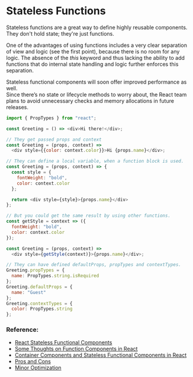 # Stateless Functions

Stateless functions are a great way to define highly reusable components.<br/>
They don't hold state; they're just functions.

One of the advantages of using functions includes a very clear separation of view and logic (see the first point), because there is no room for any logic.
The absence of the *this* keyword and thus lacking the ability to add functions that do internal state handling and logic further enforces this separation.

Stateless functional components will soon offer improved performance as well.<br/>
Since there’s no state or lifecycle methods to worry about, the React team plans to avoid unnecessary checks and memory allocations in future releases.

```javascript
import { PropTypes } from "react";

const Greeting = () => <div>Hi there!</div>;

// They get passed props and context
const Greeting = (props, context) =>
  <div style={{color: context.color}}>Hi {props.name}</div>;

// They can define a local variable, when a function block is used.
const Greeting = (props, context) => {
  const style = {
    fontWeight: "bold",
    color: context.color
  };

  return <div style={style}>{props.name}</div>
};

// But you could get the same result by using other functions.
const getStyle = context => ({
  fontWeight: "bold",
  color: context.color
});

const Greeting = (props, context) =>
  <div style={getStyle(context)}>{props.name}</div>;

// They can have defined defaultProps, propTypes and contextTypes.
Greeting.propTypes = {
  name: PropTypes.string.isRequired
};
Greeting.defaultProps = {
  name: "Guest"
};
Greeting.contextTypes = {
  color: PropTypes.string
};
```

### Reference:
- [React Stateless Functional Components](https://medium.com/@housecor/react-stateless-functional-components-nine-wins-you-might-have-overlooked-997b0d933dbc#.uf2v8yt3y)
- [Some Thoughts on Function Components in React](https://medium.com/javascript-inside/some-thoughts-on-function-components-in-react-cb2938686bc7#.yol3kq7gb)
- [Container Components and Stateless Functional Components in React](http://www.zsoltnagy.eu/container-components-and-stateless-functional-components-in-react/)
- [Pros and Cons](http://stackoverflow.com/questions/40703675/react-functional-stateless-component-purecomponent-component-what-are-the-dif)
- [Minor Optimization](http://cooperm.com/2016/10/19/clean-up-stateless-react-components-with-inline-render-functions/)

